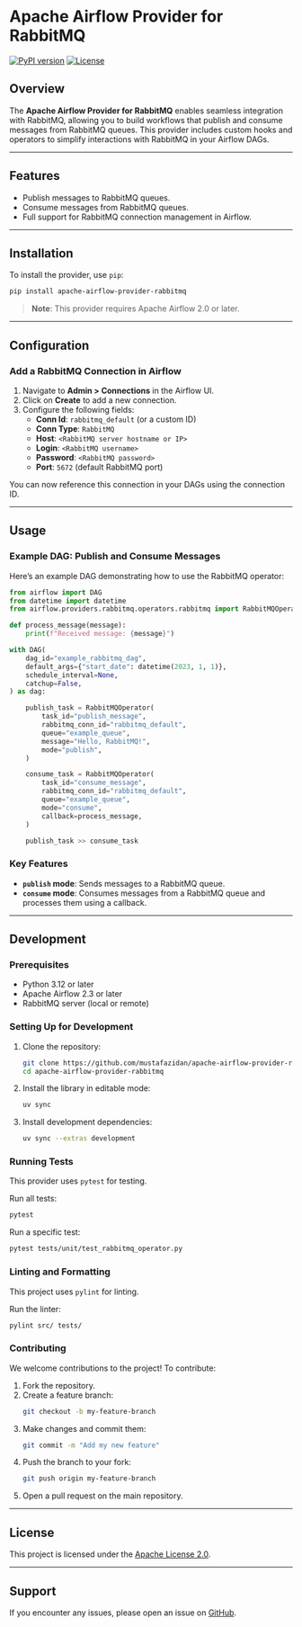 # Apache Airflow Provider for RabbitMQ

[![PyPI version](https://badge.fury.io/py/apache-airflow-provider-rabbitmq.svg)](https://badge.fury.io/py/apache-airflow-provider-rabbitmq)
[![License](https://img.shields.io/github/license/yourusername/apache-airflow-provider-rabbitmq.svg)](LICENSE)

## Overview

The **Apache Airflow Provider for RabbitMQ** enables seamless integration with RabbitMQ, allowing you to build workflows that publish and consume messages from RabbitMQ queues. This provider includes custom hooks and operators to simplify interactions with RabbitMQ in your Airflow DAGs.

---

## Features

- Publish messages to RabbitMQ queues.
- Consume messages from RabbitMQ queues.
- Full support for RabbitMQ connection management in Airflow.

---

## Installation

To install the provider, use `pip`:

```bash
pip install apache-airflow-provider-rabbitmq
```

> **Note**: This provider requires Apache Airflow 2.0 or later.

---

## Configuration

### Add a RabbitMQ Connection in Airflow

1. Navigate to **Admin > Connections** in the Airflow UI.
2. Click on **Create** to add a new connection.
3. Configure the following fields:
    - **Conn Id**: `rabbitmq_default` (or a custom ID)
    - **Conn Type**: `RabbitMQ`
    - **Host**: `<RabbitMQ server hostname or IP>`
    - **Login**: `<RabbitMQ username>`
    - **Password**: `<RabbitMQ password>`
    - **Port**: `5672` (default RabbitMQ port)

You can now reference this connection in your DAGs using the connection ID.

---

## Usage

### Example DAG: Publish and Consume Messages

Here’s an example DAG demonstrating how to use the RabbitMQ operator:

```python
from airflow import DAG
from datetime import datetime
from airflow.providers.rabbitmq.operators.rabbitmq import RabbitMQOperator

def process_message(message):
    print(f"Received message: {message}")

with DAG(
    dag_id="example_rabbitmq_dag",
    default_args={"start_date": datetime(2023, 1, 1)},
    schedule_interval=None,
    catchup=False,
) as dag:

    publish_task = RabbitMQOperator(
        task_id="publish_message",
        rabbitmq_conn_id="rabbitmq_default",
        queue="example_queue",
        message="Hello, RabbitMQ!",
        mode="publish",
    )

    consume_task = RabbitMQOperator(
        task_id="consume_message",
        rabbitmq_conn_id="rabbitmq_default",
        queue="example_queue",
        mode="consume",
        callback=process_message,
    )

    publish_task >> consume_task
```

### Key Features
- **`publish` mode**: Sends messages to a RabbitMQ queue.
- **`consume` mode**: Consumes messages from a RabbitMQ queue and processes them using a callback.

---

## Development

### Prerequisites

- Python 3.12 or later
- Apache Airflow 2.3 or later
- RabbitMQ server (local or remote)

### Setting Up for Development

1. Clone the repository:
   ```bash
   git clone https://github.com/mustafazidan/apache-airflow-provider-rabbitmq.git
   cd apache-airflow-provider-rabbitmq
   ```

2. Install the library in editable mode:
   ```bash
   uv sync
   ```

3. Install development dependencies:
   ```bash
   uv sync --extras development
   ```

### Running Tests

This provider uses `pytest` for testing.

Run all tests:
```bash
pytest
```

Run a specific test:
```bash
pytest tests/unit/test_rabbitmq_operator.py
```

### Linting and Formatting

This project uses `pylint` for linting.

Run the linter:
```bash
pylint src/ tests/
```

### Contributing

We welcome contributions to the project! To contribute:

1. Fork the repository.
2. Create a feature branch:
   ```bash
   git checkout -b my-feature-branch
   ```
3. Make changes and commit them:
   ```bash
   git commit -m "Add my new feature"
   ```
4. Push the branch to your fork:
   ```bash
   git push origin my-feature-branch
   ```
5. Open a pull request on the main repository.

---

## License

This project is licensed under the [Apache License 2.0](LICENSE).

---

## Support

If you encounter any issues, please open an issue on [GitHub](https://github.com/yourusername/apache-airflow-provider-rabbitmq/issues).
